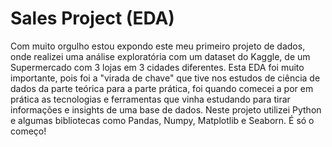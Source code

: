 # Sales Project (EDA)

Com muito orgulho estou expondo este meu primeiro projeto de dados, onde realizei uma análise exploratória com um dataset do Kaggle, de um Supermercado com 3 lojas em 3 cidades diferentes.
Esta EDA foi muito importante, pois foi a "virada de chave" que tive nos estudos de ciência de dados da parte teórica para a parte prática, foi quando comecei a por em prática as tecnologias e ferramentas que vinha estudando para tirar informações e insights de uma base de dados. Neste projeto utilizei Python e algumas bibliotecas como Pandas, Numpy, Matplotlib e Seaborn.
É só o começo!
